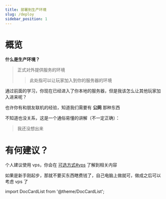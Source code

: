 ```yaml
---
title: 部署到生产环境
slug: /deploy
sidebar_position: 1
---
```


# 概览

**什么是生产环境？**

> 正式对外提供服务的环境
>
> > 此处指可以让玩家加入到你的服务器的环境

通过前面的学习，你现在已经进入了你本地的服务器，但是我该怎么让其他玩家加入进来呢？

也许你有和朋友联机的经验，知道我们需要有 **公网** 那种东西

不知道也没关系，这是一个通俗易懂的讲解（不一定正确）：

> 我还没想出来

# 有何建议？

个人建议使用 vps，你会在 [可选方式#vps](optional-mode.md#vps) 了解到相关内容

如果是新手刚起步，那就不要买东西瞎费钱了，自己电脑上做就可，做成之后可以考虑 vps 了

import DocCardList from '@theme/DocCardList';

<DocCardList />
